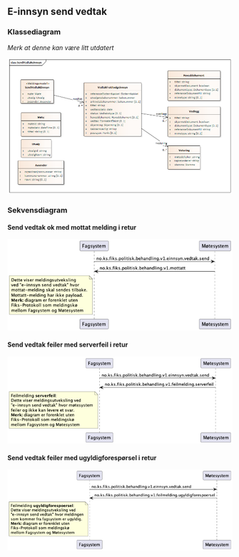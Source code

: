 ## E-innsyn send vedtak

### Klassediagram
*Merk at denne kan være litt utdatert*

![klasseidagram](klassediagram/klassediagram-einnsyn-vedtak-send.png)


### Sekvensdiagram
#### Send vedtak ok med mottat melding i retur
![sekvensdiagram](sekvensdiagram/sekvensdiagram-einnsyn-vedtak-send.png)

#### Send vedtak feiler med serverfeil i retur
![sekvensdiagram](sekvensdiagram/sekvensdiagram-einnsyn-vedtak-send-serverfeil.png)

#### Send vedtak feiler med ugyldigforespørsel i retur
![sekvensdiagram](sekvensdiagram/sekvensdiagram-einnsyn-vedtak-send-ugyldigforespoersel.png)
